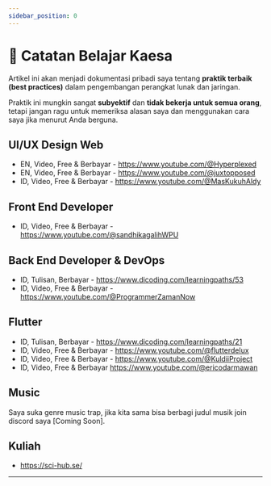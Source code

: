 ```yaml
---
sidebar_position: 0
---
```

# 📔 Catatan Belajar Kaesa

Artikel ini akan menjadi dokumentasi pribadi saya tentang **praktik terbaik (best practices)** dalam pengembangan perangkat lunak dan jaringan.

Praktik ini mungkin sangat **subyektif** dan **tidak bekerja untuk semua orang**, tetapi jangan ragu untuk memeriksa alasan saya dan menggunakan cara saya jika menurut Anda berguna.
## UI/UX Design Web

- EN, Video, Free & Berbayar - https://www.youtube.com/@Hyperplexed
- EN, Video, Free & Berbayar - https://www.youtube.com/@juxtopposed
- ID, Video, Free & Berbayar - https://www.youtube.com/@MasKukuhAldy

## Front End Developer

- ID, Video, Free & Berbayar - https://www.youtube.com/@sandhikagalihWPU

## Back End Developer & DevOps

- ID, Tulisan, Berbayar - https://www.dicoding.com/learningpaths/53
- ID, Video, Free & Berbayar - https://www.youtube.com/@ProgrammerZamanNow

## Flutter

- ID, Tulisan, Berbayar - https://www.dicoding.com/learningpaths/21
- ID, Video, Free & Berbayar - https://www.youtube.com/@flutterdelux
- ID, Video, Free & Berbayar -  https://www.youtube.com/@KuldiiProject
- ID, Video, Free & Berbayar https://www.youtube.com/@ericodarmawan

## Music

Saya suka genre music trap, jika kita sama bisa berbagi judul musik join discord saya [Coming Soon].

## Kuliah

- https://sci-hub.se/

---